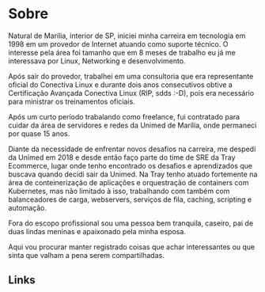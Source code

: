 # Sobre

Natural de Marília, interior de SP, iniciei minha carreira em tecnologia em 1998 em um provedor de Internet atuando como suporte técnico. O interesse pela área foi tamanho que em 8 meses de trabalho eu já me interessava por Linux, Networking e desenvolvimento.

Após saír do provedor, trabalhei em uma consultoria que era representante oficial do Conectiva Linux e durante dois anos consecutivos obtive a Certificação Avançada Conectiva Linux (RIP, sdds :-D), pois era necessário para ministrar os treinamentos oficiais.

Após um curto período trabalando como freelance, fui contratado para cuidar da área de servidores e redes da Unimed de Marília, onde permaneci por quase 15 anos.

Diante da necessidade de enfrentar novos desafios na carreira, me despedi da Unimed em 2018 e desde então faço parte do time de SRE da Tray Ecommerce, lugar onde tenho encontrado os desafios e aprendizados que buscava quando decidi sair da Unimed.
Na Tray tenho atuado fortemente na área de conteinerização de aplicações e orquestração de containers com Kubernetes, mas não limitado à isso, trabalhando com também com balanceadores de carga, webservers, serviços de fila, caching, scripting e automação.

Fora do escopo profissional sou uma pessoa bem tranquila, caseiro, pai de duas lindas meninas e apaixonado pela minha esposa.

Aqui vou procurar manter registrado coisas que achar interessantes ou que sinta que valham a pena serem compartilhadas.

## Links
